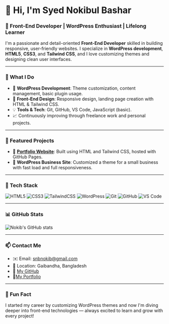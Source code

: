 # 👋 Hi, I'm Syed Nokibul Bashar

### 🚀 Front-End Developer | WordPress Enthusiast | Lifelong Learner

I'm a passionate and detail-oriented **Front-End Developer** skilled in building responsive, user-friendly websites. I specialize in **WordPress development**, **HTML5**, **CSS3**, and **Tailwind CSS**, and I love customizing themes and designing clean user interfaces.

---

### 💼 What I Do

- 🔧 **WordPress Development**: Theme customization, content management, basic plugin usage.
- 🎨 **Front-End Design**: Responsive design, landing page creation with HTML & Tailwind CSS.
- 💡 **Tools & Tech**: Git, GitHub, VS Code, JavaScript (basic).
- 📈 Continuously improving through freelance work and personal projects.

---

### 🌟 Featured Projects

- 📁 [**Portfolio Website**](https://github.com/snbnokib): Built using HTML and Tailwind CSS, hosted with GitHub Pages.
- 🏢 **WordPress Business Site**: Customized a theme for a small business with fast load and full responsiveness.

---

### 🧰 Tech Stack

![HTML5](https://img.shields.io/badge/HTML5-E34F26?style=flat-square&logo=html5&logoColor=white)
![CSS3](https://img.shields.io/badge/CSS3-1572B6?style=flat-square&logo=css3&logoColor=white)
![TailwindCSS](https://img.shields.io/badge/TailwindCSS-38B2AC?style=flat-square&logo=tailwind-css&logoColor=white)
![WordPress](https://img.shields.io/badge/WordPress-21759B?style=flat-square&logo=wordpress&logoColor=white)
![Git](https://img.shields.io/badge/Git-F05032?style=flat-square&logo=git&logoColor=white)
![GitHub](https://img.shields.io/badge/GitHub-181717?style=flat-square&logo=github&logoColor=white)
![VS Code](https://img.shields.io/badge/VS%20Code-007ACC?style=flat-square&logo=visual-studio-code&logoColor=white)

---

### 📊 GitHub Stats

![Nokib's GitHub stats](https://github-readme-stats.vercel.app/api?username=snbnokib&show_icons=true&theme=tokyonight)

---

### 📫 Contact Me

- ✉️ Email: [snbnokib@gmail.com](mailto:snbnokib@gmail.com)
- 📍 Location: Gaibandha, Bangladesh
- 🔗 [My GitHub](https://github.com/snbnokib)
- 🔗[My Portfolio](https://snbportfolio.netlify.app/)

---

### 📅 Fun Fact

I started my career by customizing WordPress themes and now I'm diving deeper into front-end technologies — always excited to learn and grow with every project!

